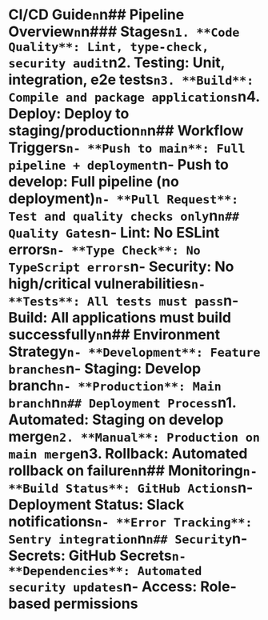 # CI/CD Guide`n`n## Pipeline Overview`n`n### Stages`n1. **Code Quality**: Lint, type-check, security audit`n2. **Testing**: Unit, integration, e2e tests`n3. **Build**: Compile and package applications`n4. **Deploy**: Deploy to staging/production`n`n## Workflow Triggers`n- **Push to main**: Full pipeline + deployment`n- **Push to develop**: Full pipeline (no deployment)`n- **Pull Request**: Test and quality checks only`n`n## Quality Gates`n- **Lint**: No ESLint errors`n- **Type Check**: No TypeScript errors`n- **Security**: No high/critical vulnerabilities`n- **Tests**: All tests must pass`n- **Build**: All applications must build successfully`n`n## Environment Strategy`n- **Development**: Feature branches`n- **Staging**: Develop branch`n- **Production**: Main branch`n`n## Deployment Process`n1. **Automated**: Staging on develop merge`n2. **Manual**: Production on main merge`n3. **Rollback**: Automated rollback on failure`n`n## Monitoring`n- **Build Status**: GitHub Actions`n- **Deployment Status**: Slack notifications`n- **Error Tracking**: Sentry integration`n`n## Security`n- **Secrets**: GitHub Secrets`n- **Dependencies**: Automated security updates`n- **Access**: Role-based permissions